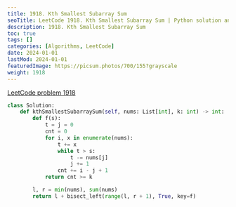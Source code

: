 ```yaml
---
title: 1918. Kth Smallest Subarray Sum
seoTitle: LeetCode 1918. Kth Smallest Subarray Sum | Python solution and explanation
description: 1918. Kth Smallest Subarray Sum
toc: true
tags: []
categories: [Algorithms, LeetCode]
date: 2024-01-01
lastMod: 2024-01-01
featuredImage: https://picsum.photos/700/155?grayscale
weight: 1918
---
```


[LeetCode problem 1918](https://leetcode.com/problems/kth-smallest-subarray-sum/)

```python
class Solution:
    def kthSmallestSubarraySum(self, nums: List[int], k: int) -> int:
        def f(s):
            t = j = 0
            cnt = 0
            for i, x in enumerate(nums):
                t += x
                while t > s:
                    t -= nums[j]
                    j += 1
                cnt += i - j + 1
            return cnt >= k

        l, r = min(nums), sum(nums)
        return l + bisect_left(range(l, r + 1), True, key=f)

```
